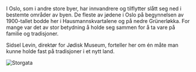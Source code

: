 I Oslo, som i andre store byer, har innvandrere og tilflytter slått seg ned i bestemte områder av byen. De fleste av jødene i Oslo på begynnelsen av 1900-tallet bodde her i Hausmannskvartalene og på nedre Grünerløkka. For mange var det av stor betydning å holde seg sammen for å ta vare på familie og tradisjoner.

Sidsel Levin, direktør for Jødisk Museum, forteller her om én måte man kunne holde fast på tradisjoner i et nytt land.

![Storgata](/site/img/kosher-melk.jpg)